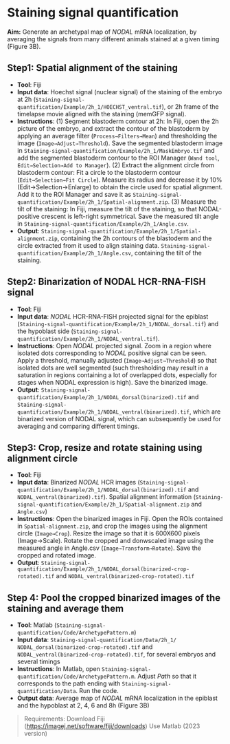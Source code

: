 # Staining signal quantification

**Aim:** Generate an archetypal map of *NODAL* mRNA localization, by averaging the signals from many different animals stained at a given timing (Figure 3B).


## Step1: Spatial alignment of the staining
-	**Tool**:  Fiji
-	**Input data**: Hoechst signal (nuclear signal) of the staining of the embryo at 2h (`Staining-signal-quantification/Example/2h_1/HOECHST_ventral.tif`), or 2h frame of the timelapse movie aligned with the staining (memGFP signal).
-	**Instructions**: (1) Segment blastoderm contour at 2h: In Fiji, open the 2h picture of the embryo, and extract the contour of the blastoderm by applying an average filter (`Process→Filters→Mean`) and thresholding the image (`Image→Adjust→Threshold`). Save the segmented blastoderm image in `Staining-signal-quantification/Example/2h_1/MaskEmbryo.tif` and add the segmented blastoderm contour to the ROI Manager (`Wand tool`, `Edit→Selection→Add to Manager`).
(2) Extract the alignment circle from blastoderm contour: Fit a circle to the blastoderm contour (`Edit→Selection→Fit Circle`). Measure its radius and decrease it by 10% (Edit→Selection→Enlarge) to obtain the circle used for spatial alignment. Add it to the ROI Manager and save it as `Staining-signal-quantification/Example/2h_1/Spatial-alignment.zip`.
(3) Measure the tilt of the staining: In Fiji, measure the tilt of the staining, so that NODAL-positive crescent is left-right symmetrical. Save the measured tilt angle in `Staining-signal-quantification/Example/2h_1/Angle.csv`.
-	**Output**: `Staining-signal-quantification/Example/2h_1/Spatial-alignment.zip`, containing the 2h contours of the blastoderm and the circle extracted from it used to align staining data. `Staining-signal-quantification/Example/2h_1/Angle.csv`, containing the tilt of the staining.

## Step2: Binarization of NODAL HCR-RNA-FISH signal
-	**Tool**: Fiji
-	**Input data**: *NODAL* HCR-RNA-FISH projected signal for the epiblast (`Staining-signal-quantification/Example/2h_1/NODAL_dorsal.tif`) and the hypoblast side (`Staining-signal-quantification/Example/2h_1/NODAL_ventral.tif`).
-	**Instructions**:  Open *NODAL* projected signal. Zoom in a region where isolated dots corresponding to *NODAL* positive signal can be seen. Apply a threshold, manually adjusted (`Image→Adjust→Threshold`) so that isolated dots are well segmented (such thresholding may result in a saturation in regions containing a lot of overlapped dots, especially for stages when NODAL expression is high). Save the binarized image.
-	**Output**: `Staining-signal-quantification/Example/2h_1/NODAL_dorsal(binarized).tif` and `Staining-signal-quantification/Example/2h_1/NODAL_ventral(binarized).tif`, which are binarized version of NODAL signal, which can subsequently be used for averaging and comparing different timings.

## Step3: Crop, resize and rotate staining using alignment circle
-	**Tool**: Fiji
-	**Input data**: Binarized *NODAL* HCR images (`Staining-signal-quantification/Example/2h_1/NODAL_dorsal(binarized).tif` and `NODAL_ventral(binarized).tif`).
Spatial alignment information (`Staining-signal-quantification/Example/2h_1/Spatial-alignment.zip` and `Angle.csv`)
-	**Instructions**: Open the binarized images in Fiji. Open the ROIs contained in `Spatial-alignment.zip`, and crop the images using the alignment circle (`Image→Crop`). Resize the image so that it is 600X600 pixels (Image→Scale). Rotate the cropped and donwscaled image using the measured angle in Angle.csv (`Image→Transform→Rotate`). Save the cropped and rotated image.
-	**Output**: `Staining-signal-quantification/Example/2h_1/NODAL_dorsal(binarized-crop-rotated).tif` and `NODAL_ventral(binarized-crop-rotated).tif`

## Step 4: Pool the cropped binarized images of the staining and average them
-	**Tool**: Matlab (`Staining-signal-quantification/Code/ArchetypePattern.m`)
-	**Input data**: `Staining-signal-quantification/Data/2h_1/ NODAL_dorsal(binarized-crop-rotated).tif` and `NODAL_ventral(binarized-crop-rotated).tif`, for several embryos and several timings
-	**Instructions**: In Matlab, open `Staining-signal-quantification/Code/ArchetypePattern.m`. Adjust *Path* so that it corresponds to the path ending with `Staining-signal-quantification/Data`. Run the code.
-	**Output data**: Average map of *NODAL* mRNA localization in the epiblast and the hypoblast at 2, 4, 6 and 8h (Figure 3B)

>Requirements: 
>Download Fiji (https://imagej.net/software/fiji/downloads)
>Use Matlab (2023 version)
